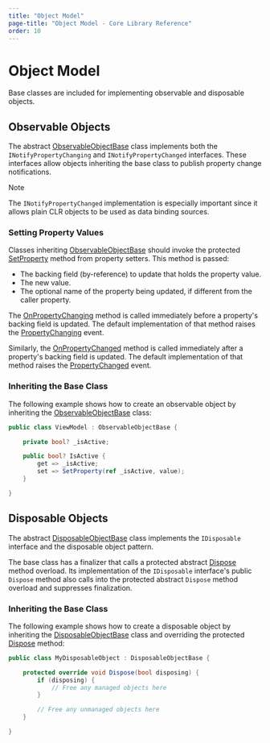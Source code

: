 ```yaml
---
title: "Object Model"
page-title: "Object Model - Core Library Reference"
order: 10
---
```

# Object Model

Base classes are included for implementing observable and disposable objects.

## Observable Objects

The abstract [ObservableObjectBase](xref:ActiproSoftware.ObservableObjectBase) class implements both the `INotifyPropertyChanging` and `INotifyPropertyChanged` interfaces.  These interfaces allow objects inheriting the base class to publish property change notifications.

> [!NOTE]
> The `INotifyPropertyChanged` implementation is especially important since it allows plain CLR objects to be used as data binding sources.

### Setting Property Values

Classes inheriting [ObservableObjectBase](xref:ActiproSoftware.ObservableObjectBase) should invoke the protected [SetProperty](xref:ActiproSoftware.ObservableObjectBase.SetProperty*) method from property setters.  This method is passed:
- The backing field (by-reference) to update that holds the property value.
- The new value.
- The optional name of the property being updated, if different from the caller property.

The [OnPropertyChanging](xref:ActiproSoftware.ObservableObjectBase.OnPropertyChanging*) method is called immediately before a property's backing field is updated.  The default implementation of that method raises the [PropertyChanging](xref:ActiproSoftware.ObservableObjectBase.PropertyChanging) event.

Similarly, the [OnPropertyChanged](xref:ActiproSoftware.ObservableObjectBase.OnPropertyChanged*) method is called immediately after a property's backing field is updated.  The default implementation of that method raises the [PropertyChanged](xref:ActiproSoftware.ObservableObjectBase.PropertyChanged) event.

### Inheriting the Base Class

The following example shows how to create an observable object by inheriting the [ObservableObjectBase](xref:ActiproSoftware.ObservableObjectBase) class:

```csharp
public class ViewModel : ObservableObjectBase {

	private bool? _isActive;

	public bool? IsActive {
		get => _isActive;
		set => SetProperty(ref _isActive, value);
	}

}
```

## Disposable Objects

The abstract [DisposableObjectBase](xref:ActiproSoftware.DisposableObjectBase) class implements the `IDisposable` interface and the disposable object pattern.

The base class has a finalizer that calls a protected abstract [Dispose](xref:ActiproSoftware.DisposableObjectBase.Dispose*) method overload.  Its implementation of the `IDisposable` interface's public `Dispose` method also calls into the protected abstract `Dispose` method overload and suppresses finalization.

### Inheriting the Base Class

The following example shows how to create a disposable object by inheriting the [DisposableObjectBase](xref:ActiproSoftware.DisposableObjectBase) class and overriding the protected [Dispose](xref:ActiproSoftware.DisposableObjectBase.Dispose*) method:

```csharp
public class MyDisposableObject : DisposableObjectBase {

	protected override void Dispose(bool disposing) {
		if (disposing) {
			// Free any managed objects here
		}

		// Free any unmanaged objects here
	}

}
```
